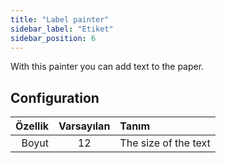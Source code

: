```yaml
---
title: "Label painter"
sidebar_label: "Etiket"
sidebar_position: 6
---
```



With this painter you can add text to the paper.

## Configuration

| Özellik | Varsayılan | Tanım                |
| -------:|:----------:|:-------------------- |
|   Boyut |     12     | The size of the text |
